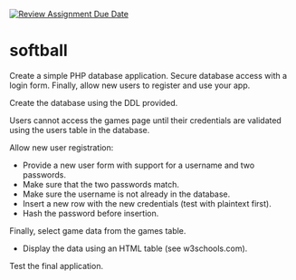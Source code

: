 [![Review Assignment Due Date](https://classroom.github.com/assets/deadline-readme-button-24ddc0f5d75046c5622901739e7c5dd533143b0c8e959d652212380cedb1ea36.svg)](https://classroom.github.com/a/lecjhDRY)
# softball
Create a simple PHP database application.  Secure database access with a login form.  Finally, allow new users to register and use your app.

Create the database using the DDL provided.

Users cannot access the games page until their credentials are validated using the users table in the database.

Allow new user registration:

- Provide a new user form with support for a username and two passwords.
- Make sure that the two passwords match.
- Make sure the username is not already in the database.
- Insert a new row with the new credentials (test with plaintext first).
- Hash the password before insertion.

Finally, select game data from the games table.
- Display the data using an HTML table (see w3schools.com).

Test the final application.
